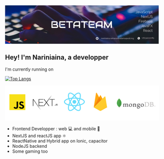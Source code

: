 ![Test Image 1](/couverture1.jpg)

## Hey! I'm Nariniaina, a developper

I'm currently running on

[![Top Langs](https://github-readme-stats.vercel.app/api/top-langs/?username=nariniaina&layout=compact)](https://github.com/nariniaina/github-readme-stats)

![Test Image 1](/technologie.png)

- Frontend Developper : web 💻 and mobile 📱
- NextJS and reactJS app ⚛️
- ReactNative and Hybrid app on Ionic, capacitor
- NodeJS backend
- Some gaming too

